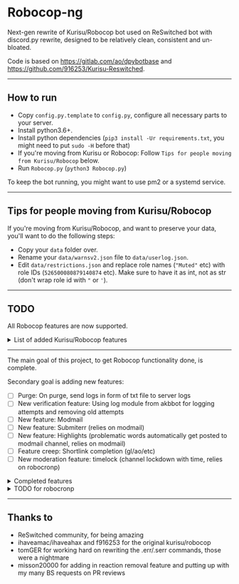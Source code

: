 # Robocop-ng

Next-gen rewrite of Kurisu/Robocop bot used on ReSwitched bot with discord.py rewrite, designed to be relatively clean, consistent and un-bloated.

Code is based on https://gitlab.com/ao/dpybotbase and https://github.com/916253/Kurisu-Reswitched.


---

## How to run

- Copy `config.py.template` to `config.py`, configure all necessary parts to your server.
- Install python3.6+.
- Install python dependencies (`pip3 install -Ur requirements.txt`, you might need to put `sudo -H` before that)
- If you're moving from Kurisu or Robocop: Follow `Tips for people moving from Kurisu/Robocop` below.
- Run `Robocop.py` (`python3 Robocop.py`)

To keep the bot running, you might want to use pm2 or a systemd service.

---

## Tips for people moving from Kurisu/Robocop

If you're moving from Kurisu/Robocop, and want to preserve your data, you'll want to do the following steps:

- Copy your `data` folder over.
- Rename your `data/warnsv2.json` file to `data/userlog.json`.
- Edit `data/restrictions.json` and replace role names (`"Muted"` etc) with role IDs (`526500080879140874` etc). Make sure to have it as int, not as str (don't wrap role id with `"` or `'`).

---

## TODO

All Robocop features are now supported.

<details>
<summary>List of added Kurisu/Robocop features</summary>
<p>

- [x] .py configs
- [x] membercount command
- [x] Meme commands and pegaswitch (honestly the easiest part)
- [x] source command
- [x] robocop command
- [x] Verification: Actual verification system
- [x] Verification: Reset command
- [x] Logging: joins
- [x] Logging: leaves
- [x] Logging: role changes
- [x] Logging: bans
- [x] Logging: kicks
- [x] Moderation: speak
- [x] Moderation: ban
- [x] Moderation: silentban
- [x] Moderation: kick
- [x] Moderation: userinfo
- [x] Moderation: approve-revoke (community)
- [x] Moderation: addhacker-removehacker (hacker)
- [x] Moderation: probate-unprobate (participant)
- [x] Moderation: lock-softlock-unlock (channel lockdown)
- [x] Moderation: mute-unmute
- [x] Moderation: playing
- [x] Moderation: botnickname
- [x] Moderation: nickname
- [x] Moderation: clear/purge
- [x] Moderation: restrictions (people who leave with muted role will get muted role on join)
- [x] Warns: warn
- [x] Warns: listwarns-listwarnsid
- [x] Warns: clearwarns-clearwarnsid
- [x] Warns: delwarnid-delwarn
- [x] .serr and .err (thanks tomger!)

</p>
</details>

---

The main goal of this project, to get Robocop functionality done, is complete.

Secondary goal is adding new features:

- [ ] Purge: On purge, send logs in form of txt file to server logs
- [ ] New verification feature: Using log module from akbbot for logging attempts and removing old attempts
- [ ] New feature: Modmail
- [ ] New feature: Submiterr (relies on modmail)
- [ ] New feature: Highlights (problematic words automatically get posted to modmail channel, relies on modmail)
- [ ] Feature creep: Shortlink completion (gl/ao/etc)
- [ ] New moderation feature: timelock (channel lockdown with time, relies on robocronp)

<details>
<summary>Completed features</summary>
<p>

- [x] Better security, better checks and better guild whitelisting
- [x] Feature creep: Reminds
- [x] A system for running jobs in background with an interval (will be called robocronp)
- [x] Commands to list said jobs and remove them
- [x] New moderation feature: timemute (mute with time, relies on robocronp)
- [x] New moderation feature: timeban (ban with expiry, relies on robocronp)
- [x] Improvements to lockdown to ensure that staff can talk
- [x] New moderation feature: Display of mutes, bans and kicks on listwarns (.userlog now)
- [x] New moderation feature: User notes
- [x] New moderation feature: Reaction removing features (thanks misson20000!)
- [x] New moderation feature: User nickname change
- [x] New moderation feature: watch-unwatch
- [x] New moderation feature: tracking suspicious keywords
- [x] New moderation feature: tracking invites posted
- [x] New self-moderation feature: .mywarns

</p>
</details>

<details>
<summary>TODO for robocronp</summary>
<p>

- [ ] Reduce code repetition on mod_timed.py
- [x] Allow non-hour values on timed bans

the following require me to rethink some of the lockdown code, which I don't feel like

- [ ] lockdown in helper
- [ ] timelock command
- [ ] working cronjob for unlock

</p>
</details>

---

## Thanks to

- ReSwitched community, for being amazing
- ihaveamac/ihaveahax and f916253 for the original kurisu/robocop
- tomGER for working hard on rewriting the .err/.serr commands, those were a nightmare
- misson20000 for adding in reaction removal feature and putting up with my many BS requests on PR reviews

